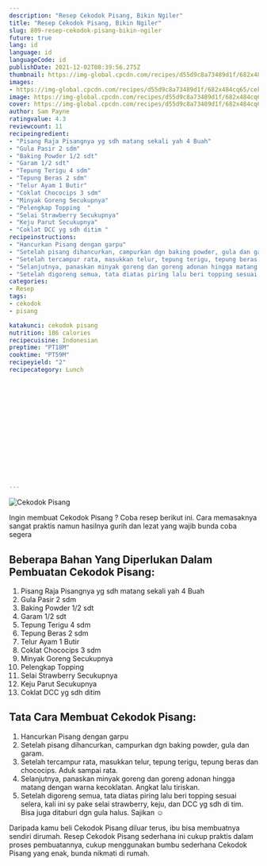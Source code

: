 ```yaml
---
description: "Resep Cekodok Pisang, Bikin Ngiler"
title: "Resep Cekodok Pisang, Bikin Ngiler"
slug: 809-resep-cekodok-pisang-bikin-ngiler
future: true
lang: id
language: id
languageCode: id
publishDate: 2021-12-02T08:39:56.275Z 
thumbnail: https://img-global.cpcdn.com/recipes/d55d9c8a73489d1f/682x484cq65/cekodok-pisang-foto-resep-utama.webp
images:
- https://img-global.cpcdn.com/recipes/d55d9c8a73489d1f/682x484cq65/cekodok-pisang-foto-resep-utama.webp
image: https://img-global.cpcdn.com/recipes/d55d9c8a73489d1f/682x484cq65/cekodok-pisang-foto-resep-utama.webp
cover: https://img-global.cpcdn.com/recipes/d55d9c8a73489d1f/682x484cq65/cekodok-pisang-foto-resep-utama.webp
author: Sam Payne
ratingvalue: 4.3
reviewcount: 11
recipeingredient:
- "Pisang Raja Pisangnya yg sdh matang sekali yah 4 Buah"
- "Gula Pasir 2 sdm"
- "Baking Powder 1/2 sdt"
- "Garam 1/2 sdt"
- "Tepung Terigu 4 sdm"
- "Tepung Beras 2 sdm"
- "Telur Ayam 1 Butir"
- "Coklat Chococips 3 sdm"
- "Minyak Goreng Secukupnya"
- "Pelengkap Topping  "
- "Selai Strawberry Secukupnya"
- "Keju Parut Secukupnya"
- "Coklat DCC yg sdh ditim "
recipeinstructions:
- "Hancurkan Pisang dengan garpu"
- "Setelah pisang dihancurkan, campurkan dgn baking powder, gula dan garam."
- "Setelah tercampur rata, masukkan telur, tepung terigu, tepung beras dan chococips. Aduk sampai rata."
- "Selanjutnya, panaskan minyak goreng dan goreng adonan hingga matang dengan warna kecoklatan. Angkat lalu tiriskan."
- "Setelah digoreng semua, tata diatas piring lalu beri topping sesuai selera, kali ini sy pake selai strawberry, keju, dan DCC yg sdh di tim. Bisa juga ditaburi dgn gula halus. Sajikan ☺"
categories:
- Resep
tags:
- cekodok
- pisang

katakunci: cekodok pisang 
nutrition: 186 calories
recipecuisine: Indonesian
preptime: "PT18M"
cooktime: "PT59M"
recipeyield: "2"
recipecategory: Lunch


     
    
    
    
    
    
    
    
    
    
    
      
    
---
```



![Cekodok Pisang](https://img-global.cpcdn.com/recipes/d55d9c8a73489d1f/682x484cq65/cekodok-pisang-foto-resep-utama.webp)

Ingin membuat Cekodok Pisang ? Coba resep berikut ini. Cara memasaknya sangat praktis namun hasilnya gurih dan lezat yang wajib bunda coba segera

<!--inarticleads1-->

## Beberapa Bahan Yang Diperlukan Dalam Pembuatan Cekodok Pisang:

1. Pisang Raja Pisangnya yg sdh matang sekali yah 4 Buah
1. Gula Pasir 2 sdm
1. Baking Powder 1/2 sdt
1. Garam 1/2 sdt
1. Tepung Terigu 4 sdm
1. Tepung Beras 2 sdm
1. Telur Ayam 1 Butir
1. Coklat Chococips 3 sdm
1. Minyak Goreng Secukupnya
1. Pelengkap Topping  
1. Selai Strawberry Secukupnya
1. Keju Parut Secukupnya
1. Coklat DCC yg sdh ditim 



<!--inarticleads2-->

## Tata Cara Membuat Cekodok Pisang:

1. Hancurkan Pisang dengan garpu
1. Setelah pisang dihancurkan, campurkan dgn baking powder, gula dan garam.
1. Setelah tercampur rata, masukkan telur, tepung terigu, tepung beras dan chococips. Aduk sampai rata.
1. Selanjutnya, panaskan minyak goreng dan goreng adonan hingga matang dengan warna kecoklatan. Angkat lalu tiriskan.
1. Setelah digoreng semua, tata diatas piring lalu beri topping sesuai selera, kali ini sy pake selai strawberry, keju, dan DCC yg sdh di tim. Bisa juga ditaburi dgn gula halus. Sajikan ☺




Daripada kamu beli  Cekodok Pisang  diluar terus, ibu  bisa membuatnya sendiri dirumah. Resep  Cekodok Pisang  sederhana ini cukup praktis dalam proses pembuatannya, cukup menggunakan bumbu sederhana  Cekodok Pisang  yang enak, bunda nikmati di rumah.
